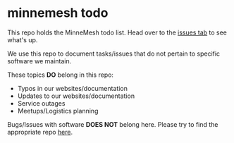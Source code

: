 # minnemesh todo
This repo holds the MinneMesh todo list. Head over to the [issues tab](https://github.com/minnemesh/todo/issues) to see what's up.

We use this repo to document tasks/issues that do not pertain to specific software we maintain.

These topics **DO** belong in this repo:
* Typos in our websites/documentation
* Updates to our websites/documentation
* Service outages
* Meetups/Logistics planning

Bugs/Issues with software **DOES NOT** belong here. Please try to find the appropriate repo [here](https://github.com/minnemesh).
